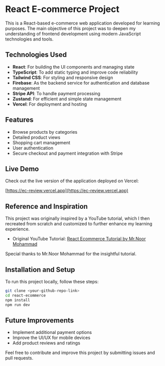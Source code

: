 # React E-commerce Project

This is a React-based e-commerce web application developed for learning purposes. The main objective of this project was to deepen my understanding of frontend development using modern JavaScript technologies and tools.

## Technologies Used

- **React**: For building the UI components and managing state
- **TypeScript**: To add static typing and improve code reliability
- **Tailwind CSS**: For styling and responsive design
- **Firebase**: As the backend service for authentication and database management
- **Stripe API**: To handle payment processing
- **Zustand**: For efficient and simple state management
- **Vercel**: For deployment and hosting

## Features

- Browse products by categories
- Detailed product views
- Shopping cart management
- User authentication
- Secure checkout and payment integration with Stripe

## Live Demo

Check out the live version of the application deployed on Vercel:

[https://ec-review.vercel.app](https://ec-review.vercel.app)

## Reference and Inspiration

This project was originally inspired by a YouTube tutorial, which I then recreated from scratch and customized to further enhance my learning experience.

- Original YouTube Tutorial: [React Ecommerce Tutorial by Mr.Noor Mohammad](https://www.youtube.com/watch?v=JkOaWPFihwo)

Special thanks to Mr.Noor Mohammad for the insightful tutorial.

## Installation and Setup

To run this project locally, follow these steps:

```bash
git clone <your-github-repo-link>
cd react-ecommerce
npm install
npm run dev
```

## Future Improvements

- Implement additional payment options
- Improve the UI/UX for mobile devices
- Add product reviews and ratings

Feel free to contribute and improve this project by submitting issues and pull requests.

